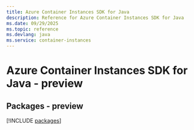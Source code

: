 ```yaml
---
title: Azure Container Instances SDK for Java
description: Reference for Azure Container Instances SDK for Java
ms.date: 09/29/2025
ms.topic: reference
ms.devlang: java
ms.service: container-instances
---
```

# Azure Container Instances SDK for Java - preview
## Packages - preview
[!INCLUDE [packages](container-instances-index.md)]